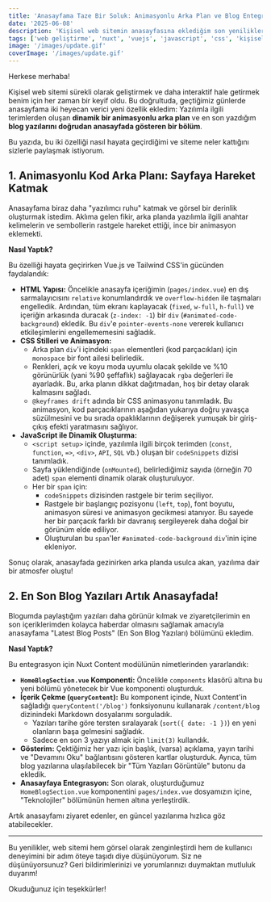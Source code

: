 ```yaml
---
title: 'Anasayfama Taze Bir Soluk: Animasyonlu Arka Plan ve Blog Entegrasyonu!'
date: '2025-06-08'
description: 'Kişisel web sitemin anasayfasına eklediğim son yenilikleri keşfedin: dinamik bir kod animasyonu arka planı ve en son blog yazılarımı sergileyen bir bölüm.'
tags: ['web geliştirme', 'nuxt', 'vuejs', 'javascript', 'css', 'kişisel web sitesi', 'yeni özellikler', 'animasyon', 'blog']
image: '/images/update.gif'
coverImage: '/images/update.gif'
---
```


Herkese merhaba!

Kişisel web sitemi sürekli olarak geliştirmek ve daha interaktif hale getirmek benim için her zaman bir keyif oldu. Bu doğrultuda, geçtiğimiz günlerde anasayfama iki heyecan verici yeni özellik ekledim: Yazılımla ilgili terimlerden oluşan **dinamik bir animasyonlu arka plan** ve en son yazdığım **blog yazılarını doğrudan anasayfada gösteren bir bölüm**.

Bu yazıda, bu iki özelliği nasıl hayata geçirdiğimi ve siteme neler kattığını sizlerle paylaşmak istiyorum.

## 1. Animasyonlu Kod Arka Planı: Sayfaya Hareket Katmak

Anasayfama biraz daha "yazılımcı ruhu" katmak ve görsel bir derinlik oluşturmak istedim. Aklıma gelen fikir, arka planda yazılımla ilgili anahtar kelimelerin ve sembollerin rastgele hareket ettiği, ince bir animasyon eklemekti.

**Nasıl Yaptık?**

Bu özelliği hayata geçirirken Vue.js ve Tailwind CSS'in gücünden faydalandık:

*   **HTML Yapısı:** Öncelikle anasayfa içeriğimin (`pages/index.vue`) en dış sarmalayıcısını `relative` konumlandırdık ve `overflow-hidden` ile taşmaları engelledik. Ardından, tüm ekranı kaplayacak (`fixed`, `w-full`, `h-full`) ve içeriğin arkasında duracak (`z-index: -1`) bir `div` (`#animated-code-background`) ekledik. Bu `div`'e `pointer-events-none` vererek kullanıcı etkileşimlerini engellememesini sağladık.
*   **CSS Stilleri ve Animasyon:**
    *   Arka plan `div`'i içindeki `span` elementleri (kod parçacıkları) için `monospace` bir font ailesi belirledik.
    *   Renkleri, açık ve koyu moda uyumlu olacak şekilde ve %10 görünürlük (yani %90 şeffaflık) sağlayacak `rgba` değerleri ile ayarladık. Bu, arka planın dikkat dağıtmadan, hoş bir detay olarak kalmasını sağladı.
    *   `@keyframes drift` adında bir CSS animasyonu tanımladık. Bu animasyon, kod parçacıklarının aşağıdan yukarıya doğru yavaşça süzülmesini ve bu sırada opaklıklarının değişerek yumuşak bir giriş-çıkış efekti yaratmasını sağlıyor.
*   **JavaScript ile Dinamik Oluşturma:**
    *   `<script setup>` içinde, yazılımla ilgili birçok terimden (`const`, `function`, `=>`, `<div>`, `API`, `SQL` vb.) oluşan bir `codeSnippets` dizisi tanımladık.
    *   Sayfa yüklendiğinde (`onMounted`), belirlediğimiz sayıda (örneğin 70 adet) `span` elementi dinamik olarak oluşturuluyor.
    *   Her bir `span` için:
        *   `codeSnippets` dizisinden rastgele bir terim seçiliyor.
        *   Rastgele bir başlangıç pozisyonu (`left`, `top`), font boyutu, animasyon süresi ve animasyon gecikmesi atanıyor. Bu sayede her bir parçacık farklı bir davranış sergileyerek daha doğal bir görünüm elde ediliyor.
        *   Oluşturulan bu `span`'ler `#animated-code-background` `div`'inin içine ekleniyor.

Sonuç olarak, anasayfada gezinirken arka planda usulca akan, yazılıma dair bir atmosfer oluştu!

## 2. En Son Blog Yazıları Artık Anasayfada!

Blogumda paylaştığım yazıları daha görünür kılmak ve ziyaretçilerimin en son içeriklerimden kolayca haberdar olmasını sağlamak amacıyla anasayfama "Latest Blog Posts" (En Son Blog Yazıları) bölümünü ekledim.

**Nasıl Yaptık?**

Bu entegrasyon için Nuxt Content modülünün nimetlerinden yararlandık:

*   **`HomeBlogSection.vue` Komponenti:** Öncelikle `components` klasörü altına bu yeni bölümü yönetecek bir Vue komponenti oluşturduk.
*   **İçerik Çekme (`queryContent`):** Bu komponent içinde, Nuxt Content'in sağladığı `queryContent('/blog')` fonksiyonunu kullanarak `/content/blog` dizinindeki Markdown dosyalarımı sorguladık.
    *   Yazıları tarihe göre tersten sıralayarak (`sort({ date: -1 })`) en yeni olanların başa gelmesini sağladık.
    *   Sadece en son 3 yazıyı almak için `limit(3)` kullandık.
*   **Gösterim:** Çektiğimiz her yazı için başlık, (varsa) açıklama, yayın tarihi ve "Devamını Oku" bağlantısını gösteren kartlar oluşturduk. Ayrıca, tüm blog yazılarına ulaşılabilecek bir "Tüm Yazıları Görüntüle" butonu da ekledik.
*   **Anasayfaya Entegrasyon:** Son olarak, oluşturduğumuz `HomeBlogSection.vue` komponentini `pages/index.vue` dosyamızın içine, "Teknolojiler" bölümünün hemen altına yerleştirdik.

Artık anasayfamı ziyaret edenler, en güncel yazılarıma hızlıca göz atabilecekler.

---

Bu yenilikler, web sitemi hem görsel olarak zenginleştirdi hem de kullanıcı deneyimini bir adım öteye taşıdı diye düşünüyorum. Siz ne düşünüyorsunuz? Geri bildirimlerinizi ve yorumlarınızı duymaktan mutluluk duyarım!

Okuduğunuz için teşekkürler!

